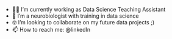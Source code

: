 - 👩‍💻 I’m currently working as Data Science Teaching Assistant
- 🧬 I’m a neurobiologist with training in data science
- 🤓 I’m looking to collaborate on my future data projects ;)
- 📫 How to reach me: @linkedIn



<!---
Komor2ebi/Komor2ebi is a ✨ special ✨ repository because its `README.md` (this file) appears on your GitHub profile.
You can click the Preview link to take a look at your changes.
--->
